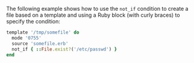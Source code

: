 The following example shows how to use the `not_if` condition to create
a file based on a template and using a Ruby block (with curly braces) to
specify the condition:

```ruby
template '/tmp/somefile' do
  mode '0755'
  source 'somefile.erb'
  not_if { ::File.exist?('/etc/passwd') }
end
```
